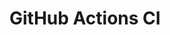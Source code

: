 # GitHub Actions CI






















































































































































































































































































































































































































































































































































































































































































































































































































































































































































































































































































































































































































































































































































































































































































































































































































































